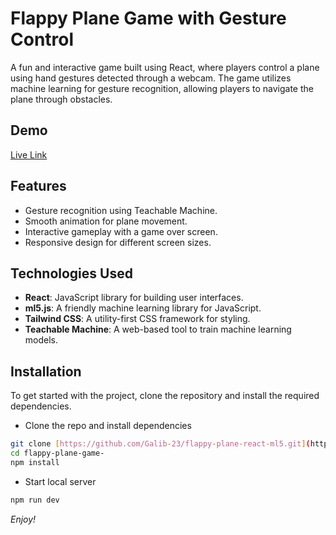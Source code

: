 # Flappy Plane Game with Gesture Control

A fun and interactive game built using React, where players control a plane using hand gestures detected through a webcam. The game utilizes machine learning for gesture recognition, allowing players to navigate the plane through obstacles.



## Demo
[Live Link](https://flappy-plane-911.netlify.app/)

## Features
- Gesture recognition using Teachable Machine.
- Smooth animation for plane movement.
- Interactive gameplay with a game over screen.
- Responsive design for different screen sizes.

## Technologies Used
- **React**: JavaScript library for building user interfaces.
- **ml5.js**: A friendly machine learning library for JavaScript.
- **Tailwind CSS**: A utility-first CSS framework for styling.
- **Teachable Machine**: A web-based tool to train machine learning models.

## Installation

To get started with the project, clone the repository and install the required dependencies.

- Clone the repo and install dependencies

```bash
git clone [https://github.com/Galib-23/flappy-plane-react-ml5.git](https://github.com/jvdjugal3886/Flappy-Plane-Game-)
cd flappy-plane-game-
npm install
```

- Start local server
```bash
npm run dev
```

_Enjoy!_
